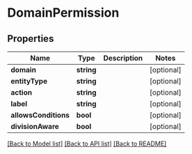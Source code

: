 # DomainPermission

## Properties
Name | Type | Description | Notes
------------ | ------------- | ------------- | -------------
**domain** | **string** |  | [optional] 
**entityType** | **string** |  | [optional] 
**action** | **string** |  | [optional] 
**label** | **string** |  | [optional] 
**allowsConditions** | **bool** |  | [optional] 
**divisionAware** | **bool** |  | [optional] 

[[Back to Model list]](../README.md#documentation-for-models) [[Back to API list]](../README.md#documentation-for-api-endpoints) [[Back to README]](../README.md)


